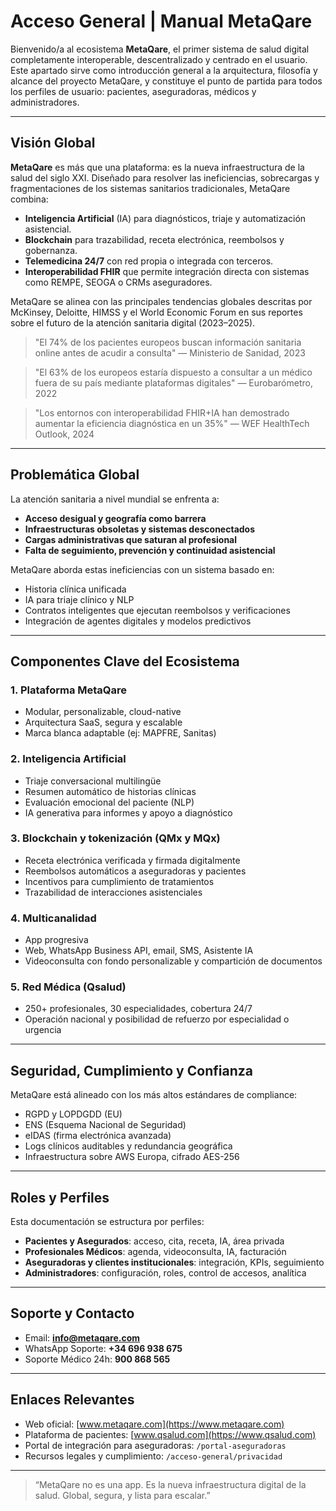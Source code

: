 
# Acceso General | Manual MetaQare

Bienvenido/a al ecosistema **MetaQare**, el primer sistema de salud digital completamente interoperable, descentralizado y centrado en el usuario. Este apartado sirve como introducción general a la arquitectura, filosofía y alcance del proyecto MetaQare, y constituye el punto de partida para todos los perfiles de usuario: pacientes, aseguradoras, médicos y administradores.

---

## Visión Global

**MetaQare** es más que una plataforma: es la nueva infraestructura de la salud del siglo XXI. Diseñado para resolver las ineficiencias, sobrecargas y fragmentaciones de los sistemas sanitarios tradicionales, MetaQare combina:

- **Inteligencia Artificial** (IA) para diagnósticos, triaje y automatización asistencial.
- **Blockchain** para trazabilidad, receta electrónica, reembolsos y gobernanza.
- **Telemedicina 24/7** con red propia o integrada con terceros.
- **Interoperabilidad FHIR** que permite integración directa con sistemas como REMPE, SEOGA o CRMs aseguradores.

MetaQare se alinea con las principales tendencias globales descritas por McKinsey, Deloitte, HIMSS y el World Economic Forum en sus reportes sobre el futuro de la atención sanitaria digital (2023–2025).

> "El 74% de los pacientes europeos buscan información sanitaria online antes de acudir a consulta" — Ministerio de Sanidad, 2023

> "El 63% de los europeos estaría dispuesto a consultar a un médico fuera de su país mediante plataformas digitales" — Eurobarómetro, 2022

> "Los entornos con interoperabilidad FHIR+IA han demostrado aumentar la eficiencia diagnóstica en un 35%" — WEF HealthTech Outlook, 2024

---

## Problemática Global

La atención sanitaria a nivel mundial se enfrenta a:

- **Acceso desigual y geografía como barrera**
- **Infraestructuras obsoletas y sistemas desconectados**
- **Cargas administrativas que saturan al profesional**
- **Falta de seguimiento, prevención y continuidad asistencial**

MetaQare aborda estas ineficiencias con un sistema basado en:

- Historia clínica unificada
- IA para triaje clínico y NLP
- Contratos inteligentes que ejecutan reembolsos y verificaciones
- Integración de agentes digitales y modelos predictivos

---

## Componentes Clave del Ecosistema

### 1. Plataforma MetaQare
- Modular, personalizable, cloud-native
- Arquitectura SaaS, segura y escalable
- Marca blanca adaptable (ej: MAPFRE, Sanitas)

### 2. Inteligencia Artificial
- Triaje conversacional multilingüe
- Resumen automático de historias clínicas
- Evaluación emocional del paciente (NLP)
- IA generativa para informes y apoyo a diagnóstico

### 3. Blockchain y tokenización (QMx y MQx)
- Receta electrónica verificada y firmada digitalmente
- Reembolsos automáticos a aseguradoras y pacientes
- Incentivos para cumplimiento de tratamientos
- Trazabilidad de interacciones asistenciales

### 4. Multicanalidad
- App progresiva
- Web, WhatsApp Business API, email, SMS, Asistente IA
- Videoconsulta con fondo personalizable y compartición de documentos

### 5. Red Médica (Qsalud)
- 250+ profesionales, 30 especialidades, cobertura 24/7
- Operación nacional y posibilidad de refuerzo por especialidad o urgencia

---

## Seguridad, Cumplimiento y Confianza

MetaQare está alineado con los más altos estándares de compliance:

- RGPD y LOPDGDD (EU)
- ENS (Esquema Nacional de Seguridad)
- eIDAS (firma electrónica avanzada)
- Logs clínicos auditables y redundancia geográfica
- Infraestructura sobre AWS Europa, cifrado AES-256

---

## Roles y Perfiles

Esta documentación se estructura por perfiles:

- **Pacientes y Asegurados**: acceso, cita, receta, IA, área privada
- **Profesionales Médicos**: agenda, videoconsulta, IA, facturación
- **Aseguradoras y clientes institucionales**: integración, KPIs, seguimiento
- **Administradores**: configuración, roles, control de accesos, analítica

---

## Soporte y Contacto

- Email: **info@metaqare.com**
- WhatsApp Soporte: **+34 696 938 675**
- Soporte Médico 24h: **900 868 565**

---

## Enlaces Relevantes

- Web oficial: [www.metaqare.com](https://www.metaqare.com)
- Plataforma de pacientes: [www.qsalud.com](https://www.qsalud.com)
- Portal de integración para aseguradoras: `/portal-aseguradoras`
- Recursos legales y cumplimiento: `/acceso-general/privacidad`

---

> “MetaQare no es una app. Es la nueva infraestructura digital de la salud. Global, segura, y lista para escalar.”
